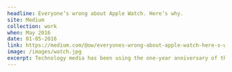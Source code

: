 ```yaml
---
headline: Everyone’s wrong about Apple Watch. Here’s why.
site: Medium
collection: work
when: May 2016
date: 01-05-2016
link: https://medium.com/@ow/everyones-wrong-about-apple-watch-here-s-why-7f51d2f79598#.lxpbqt5jd
image: /images/watch.jpg
excerpt: Technology media has been using the one-year anniversary of the Apple Watch to air grievances about the wearable – but I think they're wrong.
---
```

